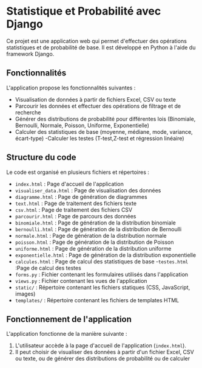  # Statistique et Probabilité avec Django

Ce projet est une application web qui permet d'effectuer des opérations statistiques et de probabilité de base. Il est développé en Python à l'aide du framework Django.

## Fonctionnalités

L'application propose les fonctionnalités suivantes :

- Visualisation de données à partir de fichiers Excel, CSV ou texte
- Parcourir les données et effectuer des opérations de filtrage et de recherche
- Générer des distributions de probabilité pour différentes lois (Binomiale, Bernoulli, Normale, Poisson, Uniforme, Exponentielle)
- Calculer des statistiques de base (moyenne, médiane, mode, variance, écart-type)
-Calculer les testes (T-test,Z-test et régression linéaire)

## Structure du code

Le code est organisé en plusieurs fichiers et répertoires :

- `index.html` : Page d'accueil de l'application
- `visualiser_data.html` : Page de visualisation des données
- `diagramme.html` : Page de génération de diagrammes
- `text.html` : Page de traitement des fichiers texte
- `csv.html` : Page de traitement des fichiers CSV
- `parcourir.html` : Page de parcours des données
- `binomiale.html` : Page de génération de la distribution binomiale
- `bernoulli.html` : Page de génération de la distribution de Bernoulli
- `normale.html` : Page de génération de la distribution normale
- `poisson.html` : Page de génération de la distribution de Poisson
- `uniforme.html` : Page de génération de la distribution uniforme
- `exponentielle.html` : Page de génération de la distribution exponentielle
- `calcules.html` : Page de calcul des statistiques de base
-`testes.html` :Page de calcul des testes
- `forms.py` : Fichier contenant les formulaires utilisés dans l'application
- `views.py` : Fichier contenant les vues de l'application
- `static/` : Répertoire contenant les fichiers statiques (CSS, JavaScript, images)
- `templates/` : Répertoire contenant les fichiers de templates HTML

## Fonctionnement de l'application

L'application fonctionne de la manière suivante :

1. L'utilisateur accède à la page d'accueil de l'application (`index.html`).
2. Il peut choisir de visualiser des données à partir d'un fichier Excel, CSV ou texte, ou de générer des distributions de probabilité ou de calculer

